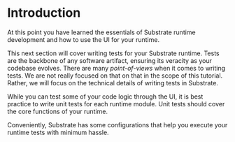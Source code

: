 Introduction
===

At this point you have learned the essentials of Substrate runtime development and how to use the UI for your runtime.

This next section will cover writing tests for your Substrate runtime. Tests are the backbone of any software artifact, ensuring its veracity as your codebase evolves. There are many _point-of-views_ when it comes to writing tests. We are not really focused on that on that in the scope of this tutorial. Rather, we will focus on the technical details of writing tests in Substrate.

While you can test some of your code logic through the UI, it is best practice to write unit tests for each runtime module. Unit tests should cover the core functions of your runtime.

Conveniently, Substrate has some configurations that help you execute your runtime tests with minimum hassle.